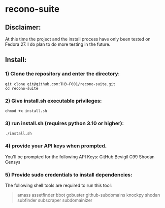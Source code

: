 # recono-suite

## Disclaimer:
At this time the project and the install process have only been tested on Fedora 27. I do plan to do more testing in the
future.

## Install:

### 1) Clone the repository and enter the directory:
    git clone git@github.com:TH3-F001/recono-suite.git
    cd recono-suite

### 2) Give install.sh executable privileges:
    chmod +x install.sh

### 3) run install.sh (requires python 3.10 or higher):
    ./install.sh

### 4) provide your API keys when prompted.
You'll be prompted for the following API Keys:
GitHub
Bevigil
C99
Shodan
Censys

### 5) Provide sudo credentials to install dependencies:
The following shell tools are required to run this tool:
>amass
assetfinder
bbot
gobuster
github-subdomains
knockpy
shodan
subfinder
subscraper
subdomainizer
